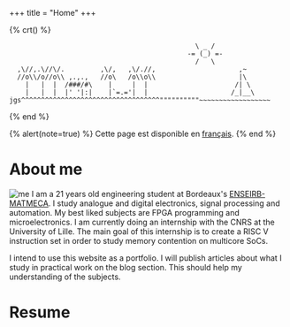 +++
 title = "Home"
+++

{% crt() %}
```
                                               \ _ /
                                             -= (_) =-
                                               /   \
  ,\//,.\//\/.         ,\/,   ,\/.//,                     ,~
  //o\\/o//o\\ ,.,.,   //o\   /o\\o\\                     |\
    |   |  |  /###/#\    |     |  |                      /| \
    |   |  |  |' '|:|    |`=.='|  |                     /_|__\
jgs^^^^^^^^^^^^^^^^^^^^^^^^^^^^^^^^^^^""""""""""~~~~~~~~~~~~~~~~~~
```
{% end %}


{% alert(note=true) %}
Cette page est disponible en [français](/fr).
{% end %}


About me
===

![me](https://media.licdn.com/dms/image/v2/C4D03AQFygv1no9vyBQ/profile-displayphoto-shrink_200_200/profile-displayphoto-shrink_200_200/0/1647881504368?e=1730332800&v=beta&t=F2FjNnNSfCbUZ1ktMs1kHILFWluEX8rnZOvilDLCRE4#end#no-hover)
I am a 21 years old engineering student at Bordeaux's [ENSEIRB-MATMECA](https://www.bordeaux-inp.fr/en). I study analogue and digital electronics, signal processing and automation. My best liked subjects are FPGA programming and microelectronics. I am currently doing an internship with the CNRS at the University of Lille. The main goal of this internship is to create a RISC V instruction set in order to study memory contention on multicore SoCs.


I intend to use this website as a portfolio. I will publish articles about what I study in practical work on the blog section. This should help my understanding of the subjects.

Resume
==


